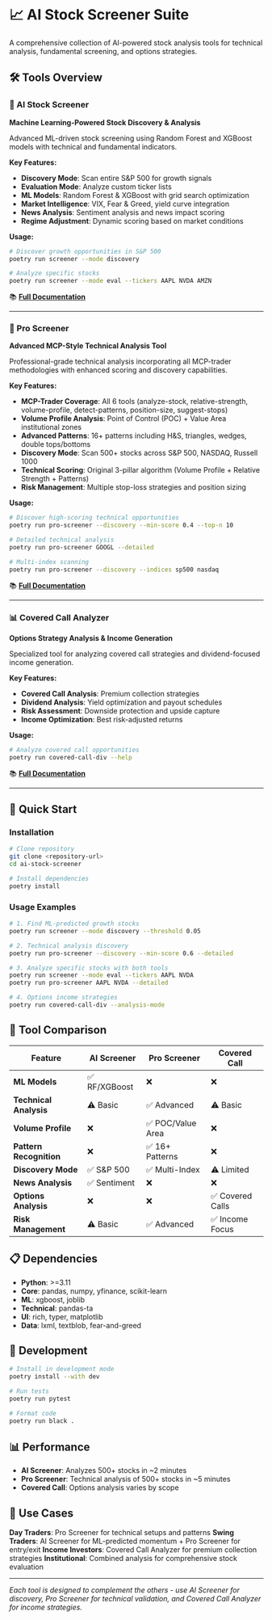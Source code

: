 # 📈 AI Stock Screener Suite

A comprehensive collection of AI-powered stock analysis tools for technical analysis, fundamental screening, and options strategies.

## 🛠️ Tools Overview

### 🤖 AI Stock Screener
**Machine Learning-Powered Stock Discovery & Analysis**

Advanced ML-driven stock screening using Random Forest and XGBoost models with technical and fundamental indicators.

**Key Features:**
- **Discovery Mode**: Scan entire S&P 500 for growth signals
- **Evaluation Mode**: Analyze custom ticker lists
- **ML Models**: Random Forest & XGBoost with grid search optimization
- **Market Intelligence**: VIX, Fear & Greed, yield curve integration
- **News Analysis**: Sentiment analysis and news impact scoring
- **Regime Adjustment**: Dynamic scoring based on market conditions

**Usage:**
```bash
# Discover growth opportunities in S&P 500
poetry run screener --mode discovery

# Analyze specific stocks
poetry run screener --mode eval --tickers AAPL NVDA AMZN
```

📚 **[Full Documentation](ai_stock_screener/README.md)**

---

### 🎯 Pro Screener
**Advanced MCP-Style Technical Analysis Tool**

Professional-grade technical analysis incorporating all MCP-trader methodologies with enhanced scoring and discovery capabilities.

**Key Features:**
- **MCP-Trader Coverage**: All 6 tools (analyze-stock, relative-strength, volume-profile, detect-patterns, position-size, suggest-stops)
- **Volume Profile Analysis**: Point of Control (POC) + Value Area institutional zones
- **Advanced Patterns**: 16+ patterns including H&S, triangles, wedges, double tops/bottoms
- **Discovery Mode**: Scan 500+ stocks across S&P 500, NASDAQ, Russell 1000
- **Technical Scoring**: Original 3-pillar algorithm (Volume Profile + Relative Strength + Patterns)
- **Risk Management**: Multiple stop-loss strategies and position sizing

**Usage:**
```bash
# Discover high-scoring technical opportunities
poetry run pro-screener --discovery --min-score 0.4 --top-n 10

# Detailed technical analysis
poetry run pro-screener GOOGL --detailed

# Multi-index scanning
poetry run pro-screener --discovery --indices sp500 nasdaq
```

📚 **[Full Documentation](pro_screener/README.md)**

---

### 📊 Covered Call Analyzer
**Options Strategy Analysis & Income Generation**

Specialized tool for analyzing covered call strategies and dividend-focused income generation.

**Key Features:**
- **Covered Call Analysis**: Premium collection strategies
- **Dividend Analysis**: Yield optimization and payout schedules
- **Risk Assessment**: Downside protection and upside capture
- **Income Optimization**: Best risk-adjusted returns

**Usage:**
```bash
# Analyze covered call opportunities
poetry run covered-call-div --help
```

📚 **[Full Documentation](covered_call_analyzer/README.md)**

---

## 🚀 Quick Start

### Installation
```bash
# Clone repository
git clone <repository-url>
cd ai-stock-screener

# Install dependencies
poetry install
```

### Usage Examples

```bash
# 1. Find ML-predicted growth stocks
poetry run screener --mode discovery --threshold 0.05

# 2. Technical analysis discovery
poetry run pro-screener --discovery --min-score 0.6 --detailed

# 3. Analyze specific stocks with both tools
poetry run screener --mode eval --tickers AAPL NVDA
poetry run pro-screener AAPL NVDA --detailed

# 4. Options income strategies
poetry run covered-call-div --analysis-mode
```

## 🎯 Tool Comparison

| Feature | AI Screener | Pro Screener | Covered Call |
|---------|------------|--------------|--------------|
| **ML Models** | ✅ RF/XGBoost | ❌ | ❌ |
| **Technical Analysis** | ⚠️ Basic | ✅ Advanced | ⚠️ Basic |
| **Volume Profile** | ❌ | ✅ POC/Value Area | ❌ |
| **Pattern Recognition** | ❌ | ✅ 16+ Patterns | ❌ |
| **Discovery Mode** | ✅ S&P 500 | ✅ Multi-Index | ⚠️ Limited |
| **News Analysis** | ✅ Sentiment | ❌ | ❌ |
| **Options Analysis** | ❌ | ❌ | ✅ Covered Calls |
| **Risk Management** | ⚠️ Basic | ✅ Advanced | ✅ Income Focus |

## 📋 Dependencies

- **Python**: >=3.11
- **Core**: pandas, numpy, yfinance, scikit-learn
- **ML**: xgboost, joblib
- **Technical**: pandas-ta
- **UI**: rich, typer, matplotlib
- **Data**: lxml, textblob, fear-and-greed

## 🔧 Development

```bash
# Install in development mode
poetry install --with dev

# Run tests
poetry run pytest

# Format code
poetry run black .
```

## 📊 Performance

- **AI Screener**: Analyzes 500+ stocks in ~2 minutes
- **Pro Screener**: Technical analysis of 500+ stocks in ~5 minutes  
- **Covered Call**: Options analysis varies by scope

## 🎪 Use Cases

**Day Traders**: Pro Screener for technical setups and patterns
**Swing Traders**: AI Screener for ML-predicted momentum + Pro Screener for entry/exit
**Income Investors**: Covered Call Analyzer for premium collection strategies
**Institutional**: Combined analysis for comprehensive stock evaluation

---

*Each tool is designed to complement the others - use AI Screener for discovery, Pro Screener for technical validation, and Covered Call Analyzer for income strategies.* 